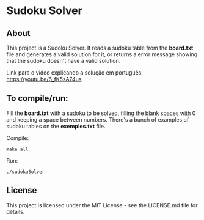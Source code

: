 # Sudoku Solver

## About 

This project is a Sudoku Solver. It reads a sudoku table from the **board.txt** file and generates a valid solution for it, or returns a error message showing that the sudoku doesn't have a valid solution.

Link para o vídeo explicando a solução em português:
https://youtu.be/6_fK5sA74us



## To compile/run:

Fill the **board.txt** with a sudoku to be solved, filling the blank spaces with 0 and keeping a space between numbers. There's a bunch of examples of sudoku tables on the **exemples.txt** file.

  Compile:
```
make all
```
  Run:

```
./sudokuSolver
```

## License

This project is licensed under the MIT License - see the LICENSE.md file for details.
